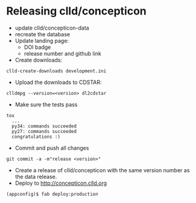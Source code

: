 
Releasing clld/concepticon
==========================

- update clld/concepticon-data
- recreate the database
- Update landing page:
  - DOI badge
  - release number and github link
- Create downloads:
```
clld-create-downloads development.ini 
```

- Upload the downloads to CDSTAR:
```
clldmpg --version=<version> dl2cdstar
```

- Make sure the tests pass
```
tox
  ...
  py34: commands succeeded
  py27: commands succeeded
  congratulations :)
```

- Commit and push all changes
```
git commit -a -m"release <version>"
```

- Create a release of clld/concepticon with the same version number as the data release.
- Deploy to http://concepticon.clld.org
```
(appconfig)$ fab deploy:production
```
